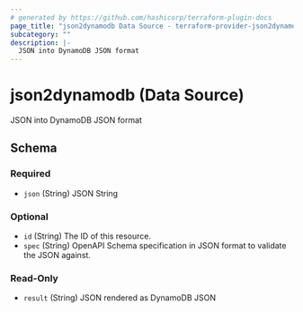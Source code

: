 ```yaml
---
# generated by https://github.com/hashicorp/terraform-plugin-docs
page_title: "json2dynamodb Data Source - terraform-provider-json2dynamodb"
subcategory: ""
description: |-
  JSON into DynamoDB JSON format
---
```


# json2dynamodb (Data Source)

JSON into DynamoDB JSON format



<!-- schema generated by tfplugindocs -->
## Schema

### Required

- `json` (String) JSON String

### Optional

- `id` (String) The ID of this resource.
- `spec` (String) OpenAPI Schema specification in JSON format to validate the JSON against.

### Read-Only

- `result` (String) JSON rendered as DynamoDB JSON


